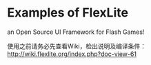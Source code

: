 Examples of FlexLite
=========

an Open Source UI Framework for Flash Games!

使用之前请务必先查看Wiki，检出说明及编译条件：
http://wiki.flexlite.org/index.php?doc-view-61
